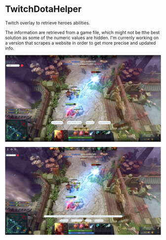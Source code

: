 # TwitchDotaHelper
Twitch overlay to retrieve heroes abilities.

The information are retrieved from a game file, which might not be tthe best solution as some of the numeric values are hidden. 
I'm currenly working on a version that scrapes a website in order to get more precise and updated info.

![alt text](https://github.com/fedmag/TwitchDotaHelper/blob/master/Screenshots/lina.png)

![alt text](https://github.com/fedmag/TwitchDotaHelper/blob/master/Screenshots/showAbility.png)
